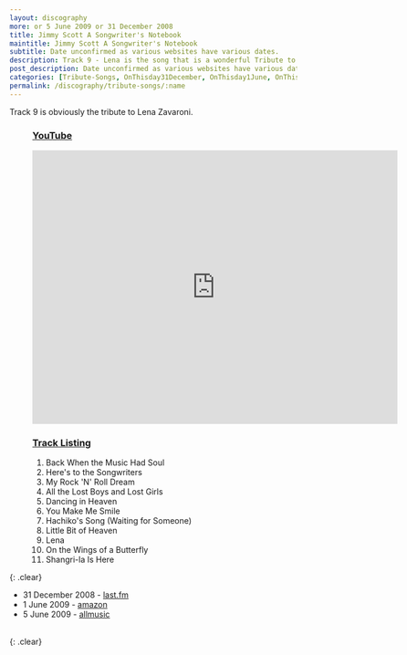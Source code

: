 ```yaml
---
layout: discography
more: or 5 June 2009 or 31 December 2008
title: Jimmy Scott A Songwriter's Notebook
maintitle: Jimmy Scott A Songwriter's Notebook
subtitle: Date unconfirmed as various websites have various dates.
description: Track 9 - Lena is the song that is a wonderful Tribute to Lena Zavaroni.
post_description: Date unconfirmed as various websites have various dates.
categories: [Tribute-Songs, OnThisday31December, OnThisday1June, OnThisday5June]
permalink: /discography/tribute-songs/:name
---
```


Track 9 is obviously the tribute to Lena Zavaroni.

<figure class="fig1">
<h3 id="youtube"><a href="#youtube">YouTube</a></h3>
<div class="responsive-video"><iframe width="640px" height="480px" src="https://www.youtube.com/embed/QLaspFaye3A?rel=0&amp;showinfo=1" frameborder="0" allowfullscreen=""></iframe></div>
</figure>

<figure class="fig2">
<h3 id="track-listing"><a href="#track-listing">Track Listing</a></h3>
<ol>
<li>Back When the Music Had Soul</li>
<li>Here's to the Songwriters</li>
<li>My Rock 'N' Roll Dream</li>
<li>All the Lost Boys and Lost Girls</li>
<li>Dancing in Heaven</li>
<li>You Make Me Smile</li>
<li>Hachiko's Song (Waiting for Someone)</li>
<li>Little Bit of Heaven</li>
<li>Lena</li>
<li>On the Wings of a Butterfly</li>
<li>Shangri-la Is Here</li>
</ol>
</figure>

{: .clear}

* 31 December 2008 - [last.fm](https://www.last.fm/music/Jimmy+Scott/A+Songwriter%27s+Notebook)
* 1 June 2009 - [amazon](https://www.amazon.co.uk/Songwriters-Notebook-Jimmy-Scott/dp/B002F17FNC)
* 5 June 2009 - [allmusic](https://www.allmusic.com/album/release/a-songwriters-notebook-mr0002292754)


<br />{: .clear}

